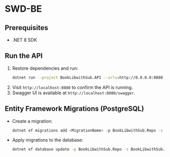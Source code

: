 # SWD-BE

## Prerequisites
- .NET 8 SDK

## Run the API
1. Restore dependencies and run:
   ```bash
   dotnet run --project BookLibwithSub.API --urls=http://0.0.0.0:8080
   ```
2. Visit `http://localhost:8080` to confirm the API is running.
3. Swagger UI is available at `http://localhost:8080/swagger`.

## Entity Framework Migrations (PostgreSQL)
- Create a migration:
  ```bash
  dotnet ef migrations add <MigrationName> -p BookLibwithSub.Repo -s BookLibwithSub.API
  ```
- Apply migrations to the database:
  ```bash
  dotnet ef database update -p BookLibwithSub.Repo -s BookLibwithSub.API
  ```
